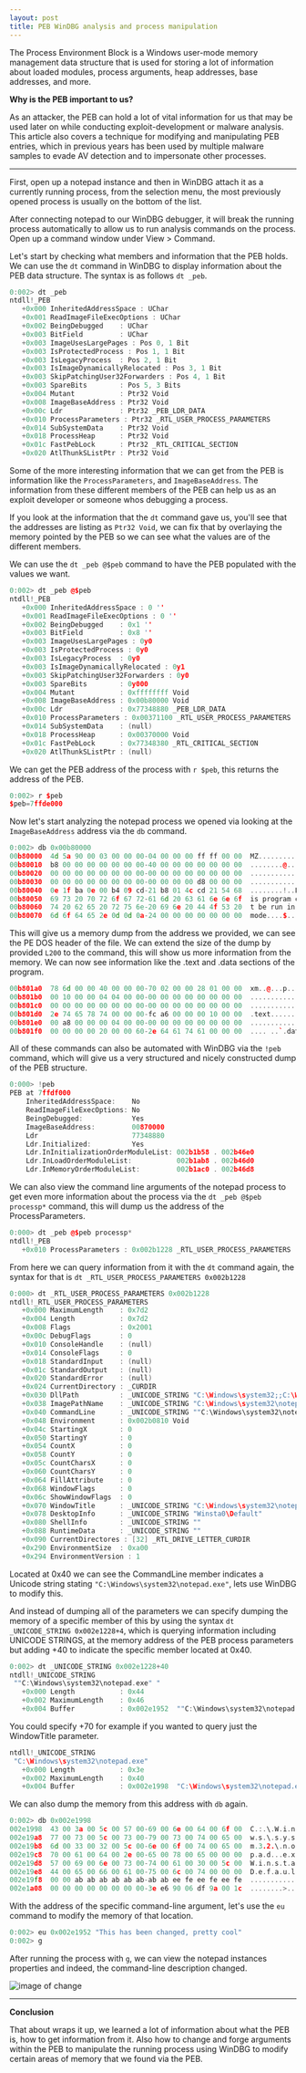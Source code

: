 ```yaml
---
layout: post
title: PEB WinDBG analysis and process manipulation
---
```


The Process Environment Block is a Windows user-mode memory management data structure that is used for storing a lot of information about loaded modules, process arguments, heap addresses, base addresses, and more. 

**Why is the PEB important to us?**

As an attacker, the PEB can hold a lot of vital information for us that may be used later on while conducting exploit-development or malware analysis. This article also covers a technique for modifying and manipulating PEB entries, which in previous years has been used by multiple malware samples to evade AV detection and to impersonate other processes.

----

First, open up a notepad instance and then in WinDBG attach it as a currently running process, from the selection menu, the most previously opened process is usually on the bottom of the list.

After connecting notepad to our WinDBG debugger, it will break the running process automatically to allow us to run analysis commands on the process. Open up a command window under View > Command.

Let's start by checking what members and information that the PEB holds. We can use the `dt` command in WinDBG to display information about the PEB data structure. The syntax is as follows `dt _peb`.

```C++
0:002> dt _peb
ntdll!_PEB
   +0x000 InheritedAddressSpace : UChar
   +0x001 ReadImageFileExecOptions : UChar
   +0x002 BeingDebugged    : UChar
   +0x003 BitField         : UChar
   +0x003 ImageUsesLargePages : Pos 0, 1 Bit
   +0x003 IsProtectedProcess : Pos 1, 1 Bit
   +0x003 IsLegacyProcess  : Pos 2, 1 Bit
   +0x003 IsImageDynamicallyRelocated : Pos 3, 1 Bit
   +0x003 SkipPatchingUser32Forwarders : Pos 4, 1 Bit
   +0x003 SpareBits        : Pos 5, 3 Bits
   +0x004 Mutant           : Ptr32 Void
   +0x008 ImageBaseAddress : Ptr32 Void
   +0x00c Ldr              : Ptr32 _PEB_LDR_DATA
   +0x010 ProcessParameters : Ptr32 _RTL_USER_PROCESS_PARAMETERS
   +0x014 SubSystemData    : Ptr32 Void
   +0x018 ProcessHeap      : Ptr32 Void
   +0x01c FastPebLock      : Ptr32 _RTL_CRITICAL_SECTION
   +0x020 AtlThunkSListPtr : Ptr32 Void

```
 Some of the more interesting information that we can get from the PEB is information like the `ProcessParameters`, and `ImageBaseAddress`. The information from these different members of the PEB can help us as an exploit developer or someone whos debugging a process.

If you look at the information that the `dt` command gave us, you'll see that the addresses are listing as `Ptr32 Void`, we can fix that by overlaying the memory pointed by the PEB so we can see what the values are of the different members.

We can use the `dt _peb @$peb` command to have the PEB populated with the values we want.

```C++
0:002> dt _peb @$peb
ntdll!_PEB
   +0x000 InheritedAddressSpace : 0 ''
   +0x001 ReadImageFileExecOptions : 0 ''
   +0x002 BeingDebugged    : 0x1 ''
   +0x003 BitField         : 0x8 ''
   +0x003 ImageUsesLargePages : 0y0
   +0x003 IsProtectedProcess : 0y0
   +0x003 IsLegacyProcess  : 0y0
   +0x003 IsImageDynamicallyRelocated : 0y1
   +0x003 SkipPatchingUser32Forwarders : 0y0
   +0x003 SpareBits        : 0y000
   +0x004 Mutant           : 0xffffffff Void
   +0x008 ImageBaseAddress : 0x00b80000 Void
   +0x00c Ldr              : 0x77348880 _PEB_LDR_DATA
   +0x010 ProcessParameters : 0x00371100 _RTL_USER_PROCESS_PARAMETERS
   +0x014 SubSystemData    : (null) 
   +0x018 ProcessHeap      : 0x00370000 Void
   +0x01c FastPebLock      : 0x77348380 _RTL_CRITICAL_SECTION
   +0x020 AtlThunkSListPtr : (null) 
```

We can get the PEB address of the process with `r $peb`, this returns the address of the PEB.

```C++
0:002> r $peb
$peb=7ffde000
```

Now let's start analyzing the notepad process we opened via looking at the `ImageBaseAddress` address via the `db` command.

```C++
0:002> db 0x00b80000
00b80000  4d 5a 90 00 03 00 00 00-04 00 00 00 ff ff 00 00  MZ..............
00b80010  b8 00 00 00 00 00 00 00-40 00 00 00 00 00 00 00  ........@.......
00b80020  00 00 00 00 00 00 00 00-00 00 00 00 00 00 00 00  ................
00b80030  00 00 00 00 00 00 00 00-00 00 00 00 d8 00 00 00  ................
00b80040  0e 1f ba 0e 00 b4 09 cd-21 b8 01 4c cd 21 54 68  ........!..L.!Th
00b80050  69 73 20 70 72 6f 67 72-61 6d 20 63 61 6e 6e 6f  is program canno
00b80060  74 20 62 65 20 72 75 6e-20 69 6e 20 44 4f 53 20  t be run in DOS 
00b80070  6d 6f 64 65 2e 0d 0d 0a-24 00 00 00 00 00 00 00  mode....$.......
```

This will give us a memory dump from the address we provided, we can see the PE DOS header of the file.  We can extend the size of the dump by provided `L200` to the command, this will show us more information from the memory. We can now see information like the .text and .data sections of the program.

```C++
00b801a0  78 6d 00 00 40 00 00 00-70 02 00 00 28 01 00 00  xm..@...p...(...
00b801b0  00 10 00 00 04 04 00 00-00 00 00 00 00 00 00 00  ................
00b801c0  00 00 00 00 00 00 00 00-00 00 00 00 00 00 00 00  ................
00b801d0  2e 74 65 78 74 00 00 00-fc a6 00 00 00 10 00 00  .text...........
00b801e0  00 a8 00 00 00 04 00 00-00 00 00 00 00 00 00 00  ................
00b801f0  00 00 00 00 20 00 00 60-2e 64 61 74 61 00 00 00  .... ..`.data...
```

All of these commands can also be automated with WinDBG via the `!peb` command, which will give us a very structured and nicely constructed dump of the PEB structure.

```C++
0:000> !peb
PEB at 7ffdf000
    InheritedAddressSpace:    No
    ReadImageFileExecOptions: No
    BeingDebugged:            Yes
    ImageBaseAddress:         00870000
    Ldr                       77348880
    Ldr.Initialized:          Yes
    Ldr.InInitializationOrderModuleList: 002b1b58 . 002b46e0
    Ldr.InLoadOrderModuleList:           002b1ab8 . 002b46d0
    Ldr.InMemoryOrderModuleList:         002b1ac0 . 002b46d8
```

We can also view the command line arguments of the notepad process to get even more information about the process via the  `dt _peb @$peb processp*` command, this will dump us the address of the ProcessParameters. 

```C++
0:000> dt _peb @$peb processp*
ntdll!_PEB
   +0x010 ProcessParameters : 0x002b1228 _RTL_USER_PROCESS_PARAMETERS
```

From here we can query information from it with the `dt` command again, the syntax for that is `dt _RTL_USER_PROCESS_PARAMETERS 0x002b1228`

```C++
0:000> dt _RTL_USER_PROCESS_PARAMETERS 0x002b1228
ntdll!_RTL_USER_PROCESS_PARAMETERS
   +0x000 MaximumLength    : 0x7d2
   +0x004 Length           : 0x7d2
   +0x008 Flags            : 0x2001
   +0x00c DebugFlags       : 0
   +0x010 ConsoleHandle    : (null) 
   +0x014 ConsoleFlags     : 0
   +0x018 StandardInput    : (null) 
   +0x01c StandardOutput   : (null) 
   +0x020 StandardError    : (null) 
   +0x024 CurrentDirectory : _CURDIR
   +0x030 DllPath          : _UNICODE_STRING "C:\Windows\system32;;C:\Windows\system32;C:\Windows\system;C:\Windows;.;C:\Program Files\Debugging Tools for Windows (x86)\winext\arcade;C:\Windows\system32;C:\Windows;C:\Windows\System32\Wbem;C:\Windows\System32\WindowsPowerShell\v1.0\;C:\Program Files\Microsoft Windows Performance Toolkit\"
   +0x038 ImagePathName    : _UNICODE_STRING "C:\Windows\system32\notepad.exe"
   +0x040 CommandLine      : _UNICODE_STRING ""C:\Windows\system32\notepad.exe" "
   +0x048 Environment      : 0x002b0810 Void
   +0x04c StartingX        : 0
   +0x050 StartingY        : 0
   +0x054 CountX           : 0
   +0x058 CountY           : 0
   +0x05c CountCharsX      : 0
   +0x060 CountCharsY      : 0
   +0x064 FillAttribute    : 0
   +0x068 WindowFlags      : 0
   +0x06c ShowWindowFlags  : 0
   +0x070 WindowTitle      : _UNICODE_STRING "C:\Windows\system32\notepad.exe"
   +0x078 DesktopInfo      : _UNICODE_STRING "Winsta0\Default"
   +0x080 ShellInfo        : _UNICODE_STRING ""
   +0x088 RuntimeData      : _UNICODE_STRING ""
   +0x090 CurrentDirectores : [32] _RTL_DRIVE_LETTER_CURDIR
   +0x290 EnvironmentSize  : 0xa00
   +0x294 EnvironmentVersion : 1
```
 
Located at 0x40 we can see the CommandLine member indicates a Unicode string stating `"C:\Windows\system32\notepad.exe"`, lets use WinDBG to modify this. 
 
And instead of dumping all of the parameters we can specify dumping the memory of a specific member of this by using the syntax `dt _UNICODE_STRING 0x002e1228+4`, which is querying information including UNICODE STRINGS, at the memory address of the PEB process parameters but adding +40 to indicate the specific member located at 0x40.

```C++
0:002> dt _UNICODE_STRING 0x002e1228+40
ntdll!_UNICODE_STRING
 ""C:\Windows\system32\notepad.exe" "
   +0x000 Length           : 0x44
   +0x002 MaximumLength    : 0x46
   +0x004 Buffer           : 0x002e1952  ""C:\Windows\system32\notepad.exe" "
```

You could specify +70 for example if you wanted to query just the WindowTitle parameter.

```C++
ntdll!_UNICODE_STRING
 "C:\Windows\system32\notepad.exe"
   +0x000 Length           : 0x3e
   +0x002 MaximumLength    : 0x40
   +0x004 Buffer           : 0x002e1998  "C:\Windows\system32\notepad.exe"
```

We can also dump the memory from this address with `db` again.

```C++
0:002> db 0x002e1998
002e1998  43 00 3a 00 5c 00 57 00-69 00 6e 00 64 00 6f 00  C.:.\.W.i.n.d.o.
002e19a8  77 00 73 00 5c 00 73 00-79 00 73 00 74 00 65 00  w.s.\.s.y.s.t.e.
002e19b8  6d 00 33 00 32 00 5c 00-6e 00 6f 00 74 00 65 00  m.3.2.\.n.o.t.e.
002e19c8  70 00 61 00 64 00 2e 00-65 00 78 00 65 00 00 00  p.a.d...e.x.e...
002e19d8  57 00 69 00 6e 00 73 00-74 00 61 00 30 00 5c 00  W.i.n.s.t.a.0.\.
002e19e8  44 00 65 00 66 00 61 00-75 00 6c 00 74 00 00 00  D.e.f.a.u.l.t...
002e19f8  00 00 ab ab ab ab ab ab-ab ab ee fe ee fe ee fe  ................
002e1a08  00 00 00 00 00 00 00 00-3e e6 90 06 df 9a 00 1c  ........>.......
```

With the address of the specific command-line argument, let's use the `eu` command to modify the memory of that location. 

```C++
0:002> eu 0x002e1952 "This has been changed, pretty cool"
0:002> g
```

After running the process with `g`, we can view the notepad instances properties and indeed, the command-line description changed.

![image of change](https://raw.githubusercontent.com/FULLSHADE/FULLSHADE.github.io/master/static/img/_posts/procmanip.png)

----

**Conclusion**

That about wraps it up, we learned a lot of information about what the PEB is, how to get information from it. Also how to change and forge arguments within the PEB to manipulate the running process using WinDBG to modify certain areas of memory that we found via the PEB.
